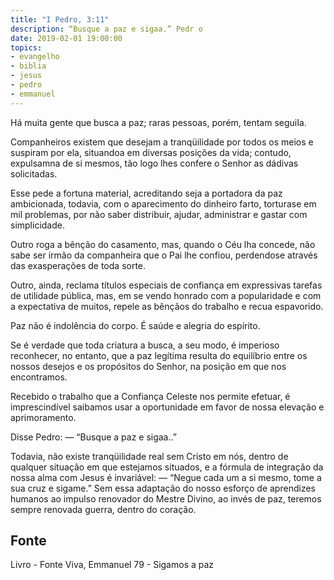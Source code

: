 ```yaml
---
title: "I Pedro, 3:11"
description: “Busque a paz e siga­a.” Pedr o
date: 2019-02-01 19:00:00
topics: 
- evangelho
- biblia
- jesus
- pedro
- emmanuel
---
```


Há muita gente que busca a paz; raras pessoas, porém, tentam segui­Ia.

Companheiros existem que desejam a tranqüilidade por todos os meios e
suspiram por ela, situando­a em diversas posições da vida; contudo, expulsam­na de
si mesmos, tão logo lhes confere o Senhor as dádivas solicitadas.

Esse pede a fortuna material, acreditando seja a portadora da paz
ambicionada, todavia, com o aparecimento do dinheiro farto, tortura­se em mil
problemas, por não saber distribuir, ajudar, administrar e gastar com simplicidade.

Outro roga a bênção do casamento, mas, quando o Céu lha concede, não
sabe ser irmão da companheira que o Pai lhe confiou, perdendo­se através das
exasperações de toda sorte.

Outro, ainda, reclama títulos especiais de confiança em expressivas tarefas
de utilidade pública, mas, em se vendo honrado com a popularidade e com a
expectativa de muitos, repele as bênçãos do trabalho e recua espavorido.

Paz não é indolência do corpo. É saúde e alegria do espírito.

Se é verdade que toda criatura a busca, a seu modo, é imperioso reconhecer,
no entanto, que a paz legítima resulta do equilíbrio entre os nossos desejos e os
propósitos do Senhor, na posição em que nos encontramos.

Recebido o trabalho que a Confiança Celeste nos permite efetuar, é
imprescindível saibamos usar a oportunidade em favor de nossa elevação e
aprimoramento.

Disse Pedro: — “Busque a paz e siga­a..”

Todavia, não existe tranqüilidade real sem Cristo em nós, dentro de qualquer
situação em que estejamos situados, e a fórmula de integração da nossa alma com
Jesus é invariável: — “Negue cada um a si mesmo, tome a sua cruz e siga­me.” Sem
essa adaptação do nosso esforço de aprendizes humanos ao impulso renovador do
Mestre Divino, ao invés de paz, teremos sempre renovada guerra, dentro do
coração.


## Fonte
Livro - Fonte Viva, Emmanuel
79 - Sigamos a paz
